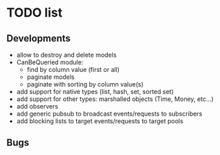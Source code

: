 # TODO list #

## Developments ##

  * allow to destroy and delete models
  * CanBeQueried module:
    * find by column value (first or all)
    * paginate models
    * paginate with sorting by column value(s)
  * add support for native types (list, hash, set, sorted set)
  * add support for other types: marshalled objects (Time, Money, etc...)
  * add observers
  * add generic pubsub to broadcast events/requests to subscribers
  * add blocking lists to target events/requests to target pools

## Bugs ##


